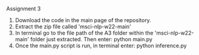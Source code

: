 Assignment 3

1. Download the code in the main page of the repository.
2. Extract the zip file called 'msci-nlp-w22-main'
3. In terminal go to the file path of the A3 folder within the 'msci-nlp-w22-main' folder just extracted. Then enter: python main.py <Path to data folder inside A3 folder>
4. Once the main.py script is run, in terminal enter: python inference.py <file path of text file you want to perform the model evaluation on>